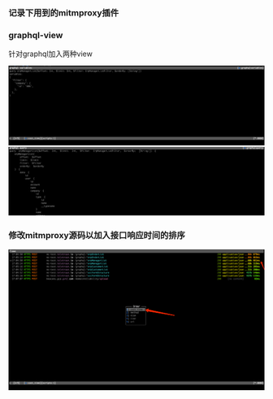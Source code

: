 ### 记录下用到的mitmproxy插件

### graphql-view
针对graphql加入两种view

![img_1.png](img_1.png)
![img.png](img_2.png)

### 修改mitmproxy源码以加入接口响应时间的排序

![img.png](img_3.png)